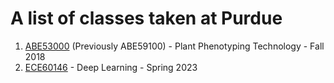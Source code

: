 # A list of classes taken at Purdue

1. [ABE53000](./ABE53000/) (Previously ABE59100) - Plant Phenotyping Technology - Fall 2018
2. [ECE60146](./ECE60146/) - Deep Learning - Spring 2023
